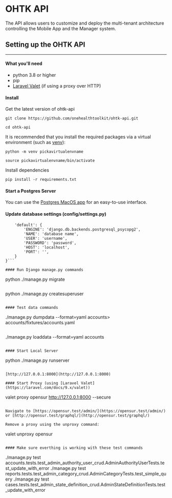 # OHTK API
The API allows users to customize and deploy the multi-tenant architecture controlling the Mobile App and the Manager system.

## Setting up the OHTK API
---
#### What you'll need
- python 3.8 or higher
- pip
- [Laravel Valet](https://laravel.com/docs/9.x/valet) (if using a proxy over HTTP)

#### Install
Get the latest version of ohtk-api

```
git clone https://github.com/onehealthtoolkit/ohtk-api.git
```

```
cd ohtk-api
```

It is recommended that you install the required packages via a virtual environment (such as [venv](https://docs.python.org/3/library/venv.html)): 

```
python -m venv pickavirtualenvname
```

```
source pickavirtualenvname/bin/activate
```

Install dependencies

```
pip install -r requirements.txt
```

#### Start a Postgres Server
You can use the [Postgres MacOS app](https://postgresapp.com/) for an easy-to-use interface.

#### Update database settings (config/settings.py)
```DATABASES = {
    'default': {
        'ENGINE': 'django.db.backends.postgresql_psycopg2',
        'NAME': 'database name',
        'USER': 'username',
        'PASSWORD': 'password',
        'HOST': 'localhost',
        'PORT': '',
    }
}```

#### Run Django manage.py commands

```
python ./manage.py migrate
```

```
python ./manage.py createsuperuser
```

#### Test data commands

```
./manage.py dumpdata --format=yaml accounts> accounts/fixtures/accounts.yaml
```

```
./manage.py loaddata --format=yaml accounts
```

#### Start Local Server

```
python ./manage.py runserver
```

[http://127.0.0.1:8000](http://127.0.0.1:8000)

#### Start Proxy (using [Laravel Valet](https://laravel.com/docs/9.x/valet))

```
valet proxy opensur http://127.0.0.1:8000 --secure
```

Navigate to [https://opensur.test/admin/](https://opensur.test/admin/) or [http://opensur.test/graphql/](http://opensur.test/graphql/)

Remove a proxy using the unproxy command:

```
valet unproxy opensur
```

#### Make sure everthing is working with these test commands

```
./manage.py test accounts.tests.test_admin_authority_user_crud.AdminAuthorityUserTests.test_update_with_error
./manage.py test reports.tests.test_admin_category_crud.AdminCategoryTests.test_simple_query
./manage.py test cases.tests.test_admin_state_definition_crud.AdminStateDefinitionTests.test_update_with_error
```
